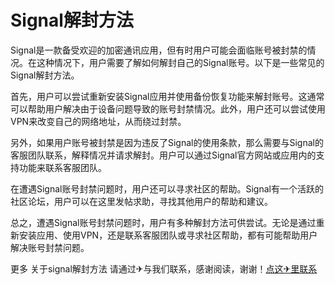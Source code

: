 # Signal解封方法

Signal是一款备受欢迎的加密通讯应用，但有时用户可能会面临账号被封禁的情况。在这种情况下，用户需要了解如何解封自己的Signal账号。以下是一些常见的Signal解封方法。

首先，用户可以尝试重新安装Signal应用并使用备份恢复功能来解封账号。这通常可以帮助用户解决由于设备问题导致的账号封禁情况。此外，用户还可以尝试使用VPN来改变自己的网络地址，从而绕过封禁。

另外，如果用户账号被封禁是因为违反了Signal的使用条款，那么需要与Signal的客服团队联系，解释情况并请求解封。用户可以通过Signal官方网站或应用内的支持功能来联系客服团队。

在遭遇Signal账号封禁问题时，用户还可以寻求社区的帮助。Signal有一个活跃的社区论坛，用户可以在这里发帖求助，寻找其他用户的帮助和建议。

总之，遭遇Signal账号封禁问题时，用户有多种解封方法可供尝试。无论是通过重新安装应用、使用VPN，还是联系客服团队或寻求社区帮助，都有可能帮助用户解决账号封禁问题。

更多 关于signal解封方法 请通过✈与我们联系，感谢阅读，谢谢！[点这✈里联系](https://lm.k02.cc)